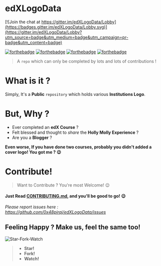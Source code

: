 # edXLogoData

[![Join the chat at https://gitter.im/edXLogoData/Lobby](https://badges.gitter.im/edXLogoData/Lobby.svg)](https://gitter.im/edXLogoData/Lobby?utm_source=badge&utm_medium=badge&utm_campaign=pr-badge&utm_content=badge)


[![forthebadge](http://forthebadge.com/images/badges/built-with-love.svg)](README.md)
[![forthebadge](http://forthebadge.com/images/badges/makes-people-smile.svg)](README.md)
[![forthebadge](http://forthebadge.com/images/badges/powered-by-responsibility.svg)](README.md)
[![forthebadge](http://forthebadge.com/images/badges/winter-is-coming.svg)](README.md)
> A `repo` which can only be completed by lots and lots of contributions !

# What is it ?

Simply, It's a **Public** `repository` which holds various **Institutions Logo**.

# But, Why ?

* Ever completed an **edX Course** ?
* Felt blessed and thought to *share* the **Holly Molly Experience** ? 
* Are you a **Blogger** ?

**Even worse, If you have done two courses, probably  you didn't added a cover logo! You got me ? :wink:**


# Contribute!
> Want to Contribute ? You're most Welcome! :wink:
#### Just Read [CONTRIBUTING.md](https://github.com/0x48piraj/edXLogoData/blob/master/CONTRIBUTING.md), and you'll be good to go! :wink:
*Please report issues here : https://github.com/0x48piraj/edXLogoData/issues*


## Feeling Happy ? Make us, feel the same too!

![Star-Fork-Watch](https://user-images.githubusercontent.com/5800726/32994822-5d3f97be-cd92-11e7-8ca1-a9c26e35d909.png)

> * **Star!**
> * **Fork!**
> * **Watch!**

